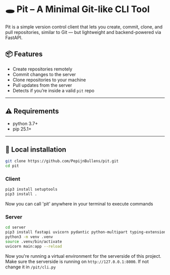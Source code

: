 # 🕳️ Pit – A Minimal Git-like CLI Tool

Pit is a simple version control client that lets you create, commit, clone, and pull repositories, similar to Git — but lightweight and backend-powered via FastAPI.

## 📦 Features

- Create repositories remotely
- Commit changes to the server
- Clone repositories to your machine
- Pull updates from the server
- Detects if you’re inside a valid `pit` repo

---

## ⚠️ Requirements

- python 3.7+
- pip 25.1+

---

## 🚀 Local installation

```bash
git clone https://github.com/PepijnBullens/pit.git
cd pit
```

### Client

```bash
pip3 install setuptools
pip3 install .
```

Now you can call 'pit' anywhere in your terminal to execute commands

### Server

```bash
cd server
pip3 install fastapi uvicorn pydantic python-multipart typing-extensions
python3 -m venv .venv
source .venv/bin/activate
uvicorn main:app --reload
```

Now you're running a virtual environment for the serverside of this project.
Make sure the serverside is running on `http://127.0.0.1:8000`. If not change it in `/pit/cli.py`
